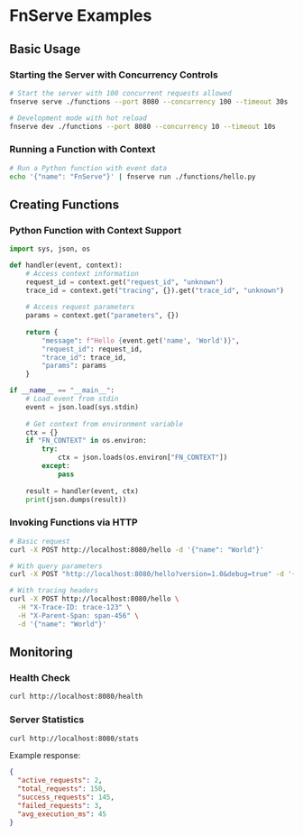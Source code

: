 # FnServe Examples

## Basic Usage

### Starting the Server with Concurrency Controls

```bash
# Start the server with 100 concurrent requests allowed
fnserve serve ./functions --port 8080 --concurrency 100 --timeout 30s

# Development mode with hot reload
fnserve dev ./functions --port 8080 --concurrency 10 --timeout 10s
```

### Running a Function with Context

```bash
# Run a Python function with event data
echo '{"name": "FnServe"}' | fnserve run ./functions/hello.py
```

## Creating Functions

### Python Function with Context Support

```python
import sys, json, os

def handler(event, context):
    # Access context information
    request_id = context.get("request_id", "unknown")
    trace_id = context.get("tracing", {}).get("trace_id", "unknown")
    
    # Access request parameters
    params = context.get("parameters", {})
    
    return {
        "message": f"Hello {event.get('name', 'World')}",
        "request_id": request_id,
        "trace_id": trace_id,
        "params": params
    }

if __name__ == "__main__":
    # Load event from stdin
    event = json.load(sys.stdin)
    
    # Get context from environment variable
    ctx = {}
    if "FN_CONTEXT" in os.environ:
        try:
            ctx = json.loads(os.environ["FN_CONTEXT"])
        except:
            pass
            
    result = handler(event, ctx)
    print(json.dumps(result))
```

### Invoking Functions via HTTP

```bash
# Basic request
curl -X POST http://localhost:8080/hello -d '{"name": "World"}'

# With query parameters
curl -X POST "http://localhost:8080/hello?version=1.0&debug=true" -d '{"name": "World"}'

# With tracing headers
curl -X POST http://localhost:8080/hello \
  -H "X-Trace-ID: trace-123" \
  -H "X-Parent-Span: span-456" \
  -d '{"name": "World"}'
```

## Monitoring

### Health Check

```bash
curl http://localhost:8080/health
```

### Server Statistics

```bash
curl http://localhost:8080/stats
```

Example response:
```json
{
  "active_requests": 2,
  "total_requests": 150,
  "success_requests": 145,
  "failed_requests": 3,
  "avg_execution_ms": 45
}
```
